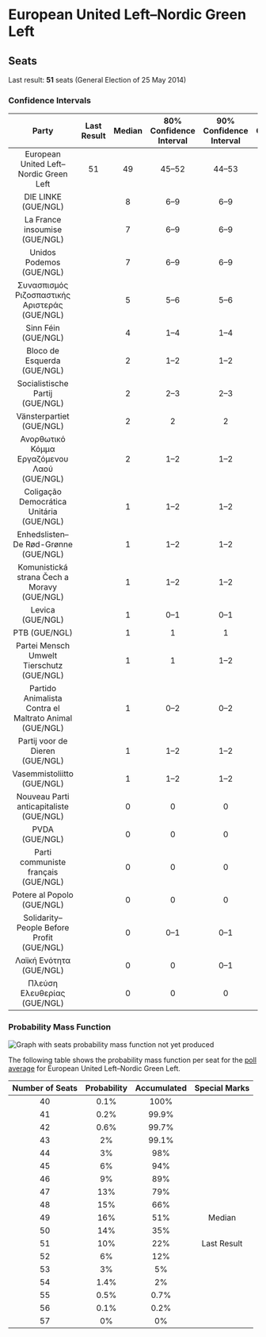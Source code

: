 # European United Left–Nordic Green Left

## Seats

Last result: **51** seats (General Election of 25 May 2014)

### Confidence Intervals

| Party | Last Result | Median | 80% Confidence Interval | 90% Confidence Interval | 95% Confidence Interval | 99% Confidence Interval |
|:-----:|:-----------:|:------:|:-----------------------:|:-----------------------:|:-----------------------:|:-----------------------:|
| European United Left–Nordic Green Left | 51 | 49 | 45–52 | 44–53 | 44–53 | 42–55 |
| DIE LINKE (GUE/NGL) | | 8 | 6–9 | 6–9 | 5–10 | 5–10 |
| La France insoumise (GUE/NGL) | | 7 | 6–9 | 6–9 | 6–10 | 5–10 |
| Unidos Podemos (GUE/NGL) | | 7 | 6–9 | 6–9 | 6–9 | 5–10 |
| Συνασπισμός Ριζοσπαστικής Αριστεράς (GUE/NGL) | | 5 | 5–6 | 5–6 | 5–6 | 5–7 |
| Sinn Féin (GUE/NGL) | | 4 | 1–4 | 1–4 | 1–4 | 1–4 |
| Bloco de Esquerda (GUE/NGL) | | 2 | 1–2 | 1–2 | 1–2 | 1–2 |
| Socialistische Partij (GUE/NGL) | | 2 | 2–3 | 2–3 | 2–3 | 1–4 |
| Vänsterpartiet (GUE/NGL) | | 2 | 2 | 2 | 2–3 | 1–3 |
| Ανορθωτικό Κόμμα Εργαζόμενου Λαού (GUE/NGL) | | 2 | 1–2 | 1–2 | 1–2 | 1–2 |
| Coligação Democrática Unitária (GUE/NGL) | | 1 | 1–2 | 1–2 | 1–2 | 1–3 |
| Enhedslisten–De Rød-Grønne (GUE/NGL) | | 1 | 1–2 | 1–2 | 1–2 | 1–2 |
| Komunistická strana Čech a Moravy (GUE/NGL) | | 1 | 1–2 | 1–2 | 1–2 | 0–2 |
| Levica (GUE/NGL) | | 1 | 0–1 | 0–1 | 0–1 | 0–1 |
| PTB (GUE/NGL) | | 1 | 1 | 1 | 1 | 1 |
| Partei Mensch Umwelt Tierschutz (GUE/NGL) | | 1 | 1 | 1–2 | 0–2 | 0–2 |
| Partido Animalista Contra el Maltrato Animal (GUE/NGL) | | 1 | 0–2 | 0–2 | 0–2 | 0–2 |
| Partij voor de Dieren (GUE/NGL) | | 1 | 1–2 | 1–2 | 0–2 | 0–2 |
| Vasemmistoliitto (GUE/NGL) | | 1 | 1–2 | 1–2 | 1–2 | 1–2 |
| Nouveau Parti anticapitaliste (GUE/NGL) | | 0 | 0 | 0 | 0 | 0 |
| PVDA (GUE/NGL) | | 0 | 0 | 0 | 0 | 0–1 |
| Parti communiste français (GUE/NGL) | | 0 | 0 | 0 | 0 | 0 |
| Potere al Popolo (GUE/NGL) | | 0 | 0 | 0 | 0 | 0 |
| Solidarity–People Before Profit (GUE/NGL) | | 0 | 0–1 | 0–1 | 0–1 | 0–1 |
| Λαϊκή Ενότητα (GUE/NGL) | | 0 | 0 | 0–1 | 0–1 | 0–1 |
| Πλεύση Ελευθερίας (GUE/NGL) | | 0 | 0 | 0 | 0 | 0 |

### Probability Mass Function

![Graph with seats probability mass function not yet produced](average-2019-04-09-seats-pmf-europeanunitedleft–nordicgreenleft.png "Seats Probability Mass Function")

The following table shows the probability mass function per seat for the [poll average](average-2019-04-09.html) for European United Left–Nordic Green Left.

| Number of Seats | Probability | Accumulated | Special Marks |
|:---------------:|:-----------:|:-----------:|:-------------:|
| 40 | 0.1% | 100% |  |
| 41 | 0.2% | 99.9% |  |
| 42 | 0.6% | 99.7% |  |
| 43 | 2% | 99.1% |  |
| 44 | 3% | 98% |  |
| 45 | 6% | 94% |  |
| 46 | 9% | 89% |  |
| 47 | 13% | 79% |  |
| 48 | 15% | 66% |  |
| 49 | 16% | 51% | Median |
| 50 | 14% | 35% |  |
| 51 | 10% | 22% | Last Result |
| 52 | 6% | 12% |  |
| 53 | 3% | 5% |  |
| 54 | 1.4% | 2% |  |
| 55 | 0.5% | 0.7% |  |
| 56 | 0.1% | 0.2% |  |
| 57 | 0% | 0% |  |


